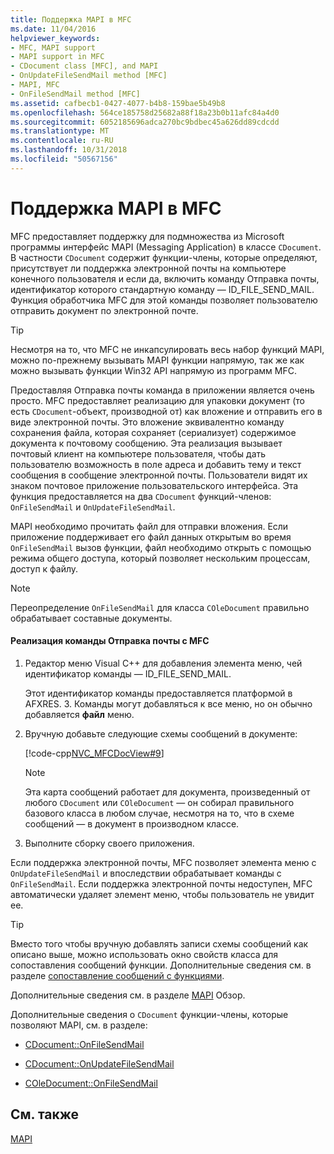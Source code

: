 ```yaml
---
title: Поддержка MAPI в MFC
ms.date: 11/04/2016
helpviewer_keywords:
- MFC, MAPI support
- MAPI support in MFC
- CDocument class [MFC], and MAPI
- OnUpdateFileSendMail method [MFC]
- MAPI, MFC
- OnFileSendMail method [MFC]
ms.assetid: cafbecb1-0427-4077-b4b8-159bae5b49b8
ms.openlocfilehash: 564ce185758d25682a88f18a23b0b11afc84a4d0
ms.sourcegitcommit: 6052185696adca270bc9bdbec45a626dd89cdcdd
ms.translationtype: MT
ms.contentlocale: ru-RU
ms.lasthandoff: 10/31/2018
ms.locfileid: "50567156"
---
```

# <a name="mapi-support-in-mfc"></a>Поддержка MAPI в MFC

MFC предоставляет поддержку для подмножества из Microsoft программы интерфейс MAPI (Messaging Application) в классе `CDocument`. В частности `CDocument` содержит функции-члены, которые определяют, присутствует ли поддержка электронной почты на компьютере конечного пользователя и если да, включить команду Отправка почты, идентификатор которого стандартную команду — ID_FILE_SEND_MAIL. Функция обработчика MFC для этой команды позволяет пользователю отправить документ по электронной почте.

> [!TIP]
>  Несмотря на то, что MFC не инкапсулировать весь набор функций MAPI, можно по-прежнему вызывать MAPI функции напрямую, так же как можно вызывать функции Win32 API напрямую из программ MFC.

Предоставляя Отправка почты команда в приложении является очень просто. MFC предоставляет реализацию для упаковки документ (то есть `CDocument`-объект, производной от) как вложение и отправить его в виде электронной почты. Это вложение эквивалентно команду сохранения файла, которая сохраняет (сериализует) содержимое документа к почтовому сообщению. Эта реализация вызывает почтовый клиент на компьютере пользователя, чтобы дать пользователю возможность в поле адреса и добавить тему и текст сообщения в сообщение электронной почты. Пользователи видят их знаком почтовое приложение пользовательского интерфейса. Эта функция предоставляется на два `CDocument` функций-членов: `OnFileSendMail` и `OnUpdateFileSendMail`.

MAPI необходимо прочитать файл для отправки вложения. Если приложение поддерживает его файл данных открытым во время `OnFileSendMail` вызов функции, файл необходимо открыть с помощью режима общего доступа, который позволяет нескольким процессам, доступ к файлу.

> [!NOTE]
>  Переопределение `OnFileSendMail` для класса `COleDocument` правильно обрабатывает составные документы.

#### <a name="to-implement-a-send-mail-command-with-mfc"></a>Реализация команды Отправка почты с MFC

1. Редактор меню Visual C++ для добавления элемента меню, чей идентификатор команды — ID_FILE_SEND_MAIL.

   Этот идентификатор команды предоставляется платформой в AFXRES. З. Команды могут добавляться к все меню, но он обычно добавляется **файл** меню.

1. Вручную добавьте следующие схемы сообщений в документе:

   [!code-cpp[NVC_MFCDocView#9](../mfc/codesnippet/cpp/mapi-support-in-mfc_1.cpp)]

    > [!NOTE]
    >  Эта карта сообщений работает для документа, произведенный от любого `CDocument` или `COleDocument` — он собирал правильного базового класса в любом случае, несмотря на то, что в схеме сообщений — в документ в производном классе.

1. Выполните сборку своего приложения.

Если поддержка электронной почты, MFC позволяет элемента меню с `OnUpdateFileSendMail` и впоследствии обрабатывает команды с `OnFileSendMail`. Если поддержка электронной почты недоступен, MFC автоматически удаляет элемент меню, чтобы пользователь не увидит ее.

> [!TIP]
>  Вместо того чтобы вручную добавлять записи схемы сообщений как описано выше, можно использовать окно свойств класса для сопоставления сообщений функции. Дополнительные сведения см. в разделе [сопоставление сообщений с функциями](../mfc/reference/mapping-messages-to-functions.md).

Дополнительные сведения см. в разделе [MAPI](../mfc/mapi.md) Обзор.

Дополнительные сведения о `CDocument` функции-члены, которые позволяют MAPI, см. в разделе:

- [CDocument::OnFileSendMail](../mfc/reference/cdocument-class.md#onfilesendmail)

- [CDocument::OnUpdateFileSendMail](../mfc/reference/cdocument-class.md#onupdatefilesendmail)

- [COleDocument::OnFileSendMail](../mfc/reference/coledocument-class.md#onfilesendmail)

## <a name="see-also"></a>См. также

[MAPI](../mfc/mapi.md)

